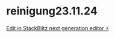 # reinigung23.11.24

[Edit in StackBlitz next generation editor ⚡️](https://stackblitz.com/~/github.com/Totix777/reinigung23.11.24)